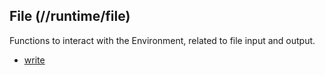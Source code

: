 ## File (//runtime/file)
Functions to interact with the Environment, related to file input and output.

* [write](file_write.md)